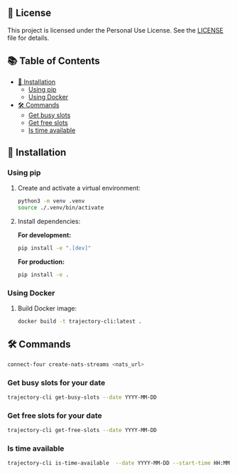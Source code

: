 
## 📜 License

This project is licensed under the Personal Use License. See the [LICENSE](LICENSE) file for details.

## 📚 Table of Contents

- [🚀 Installation](#-installation)
  - [Using pip](#using-pip)
  - [Using Docker](#using-docker)
- [🛠️ Commands](#%EF%B8%8F-commands)
  - [Get busy slots](#get-busy-slots-for-your-date)
  - [Get free slots](#get-free-slots)
  - [Is time available](#is-time-avaliable)

## 🚀 Installation

### Using pip

1. Create and activate a virtual environment:
   ```bash
   python3 -m venv .venv
   source ./.venv/bin/activate
   ```

2. Install dependencies:

   **For development:**
   ```bash
   pip install -e ".[dev]"
   ```

   **For production:**
   ```bash
   pip install -e .
   ```

### Using Docker

1. Build Docker image:

   ```bash
   docker build -t trajectory-cli:latest .
   ```

## 🛠️ Commands

```bash
connect-four create-nats-streams <nats_url>
```

### Get busy slots for your date

```bash
trajectory-cli get-busy-slots --date YYYY-MM-DD
```

### Get free slots for your date

```bash
trajectory-cli get-free-slots --date YYYY-MM-DD
```

### Is time available

```bash
trajectory-cli is-time-available  --date YYYY-MM-DD --start-time HH:MM --end-time HH:MM
```
